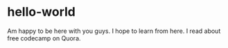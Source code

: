 # hello-world
Am happy to be here with you guys. I hope to learn from here. I read about free codecamp on Quora. 
